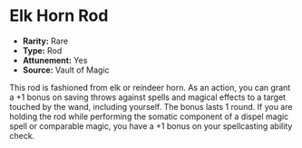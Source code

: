 # Elk Horn Rod

- **Rarity:** Rare
- **Type:** Rod
- **Attunement:** Yes
- **Source:** Vault of Magic

This rod is fashioned from elk or reindeer horn. As an action, you can grant a +1 bonus on saving throws against spells and magical effects to a target touched by the wand, including yourself. The bonus lasts 1 round. If you are holding the rod while performing the somatic component of a dispel magic spell or comparable magic, you have a +1 bonus on your spellcasting ability check.
